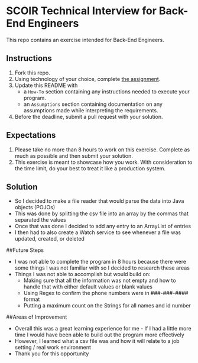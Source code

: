 # SCOIR Technical Interview for Back-End Engineers
This repo contains an exercise intended for Back-End Engineers.

## Instructions
1. Fork this repo.
1. Using technology of your choice, complete [the assignment](./Assignment.md).
1. Update this README with
    * a `How-To` section containing any instructions needed to execute your program.
    * an `Assumptions` section containing documentation on any assumptions made while interpreting the requirements.
1. Before the deadline, submit a pull request with your solution.

## Expectations
1. Please take no more than 8 hours to work on this exercise. Complete as much as possible and then submit your solution.
1. This exercise is meant to showcase how you work. With consideration to the time limit, do your best to treat it like a production system.


## Solution
- So I decided to make a file reader that would parse the data into Java objects (POJOs)
- This was done by splitting the csv file into an array by the commas that separated the values
- Once that was done I decided to add any entry to an ArrayList of entries
- I then had to also create a Watch service to see whenever a file was updated, created, or deleted

##Future Steps
- I was not able to complete the program in 8 hours because there were some things I was not familiar with so I decided to research these areas
- Things I was not able to accomplish but would build on:
    - Making sure that all the information was not empty and how to handle that with either default values or blank values
    - Using Regex to confirm the phone numbers were in ###-###-#### format
    -  Putting a maximum count on the Strings for all names and id number
    
##Areas of Improvement
- Overall this was a great learning experience for me - If I had a little more time I would have been able to build out the program more effectively
- However, I learned what a csv file was and how it will relate to a job setting / real work environment
- Thank you for this opportunity
